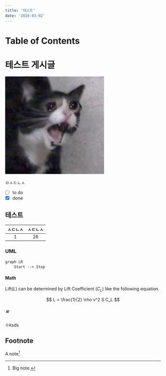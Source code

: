 ```yaml
---
title: '테스트'
date: '2020-03-02'
---
```


# Table of Contents

# 테스트 게시글

![meow](./meow.jpg)

ㅁㅅㄷㄴㅅ

- [ ] to do
- [x] done

## 테스트

| ㅅㄷㄴㅅ | ㅅㄷㄴㅅ |
| :------: | :------: |
|    1     |    2ß    |

### UML

```mermaid
graph LR
    Start --> Stop
```

#### Math

Lift($L$) can be determined by Lift Coefficient ($C_L$) like the following
equation.

$$
L = \frac{1}{2} \rho v^2 S C_L
$$

##### ㅌ

ㅇksds

## Footnote

A note[^1]

[^1]: Big note.
